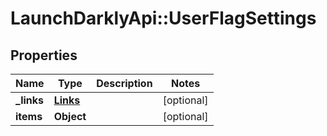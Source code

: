 # LaunchDarklyApi::UserFlagSettings

## Properties
Name | Type | Description | Notes
------------ | ------------- | ------------- | -------------
**_links** | [**Links**](Links.md) |  | [optional] 
**items** | **Object** |  | [optional] 


